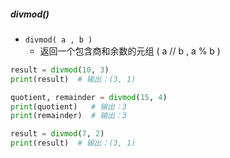 ##### divmod()
- `divmod( a , b )`
	- 返回一个包含商和余数的元组 ( a // b , a % b )
```python
result = divmod(10, 3)
print(result)  # 输出：(3, 1)

quotient, remainder = divmod(15, 4)
print(quotient)   # 输出：3
print(remainder)  # 输出：3

result = divmod(7, 2)
print(result)  # 输出：(3, 1)

```